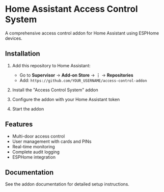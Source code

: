# Home Assistant Access Control System

A comprehensive access control addon for Home Assistant using ESPHome devices.

## Installation

1. Add this repository to Home Assistant:
   - Go to **Supervisor** → **Add-on Store** → **⋮** → **Repositories**
   - Add: `https://github.com/YOUR_USERNAME/access-control-addon`

2. Install the "Access Control System" addon
3. Configure the addon with your Home Assistant token
4. Start the addon

## Features

- Multi-door access control
- User management with cards and PINs
- Real-time monitoring
- Complete audit logging
- ESPHome integration

## Documentation

See the addon documentation for detailed setup instructions.
